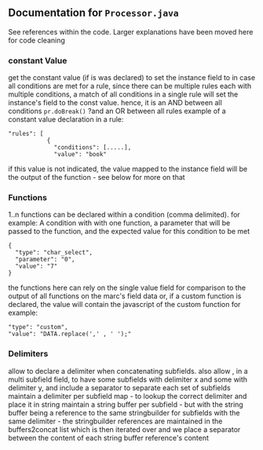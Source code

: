 ## Documentation for `Processor.java`

See references within the code. Larger explanations have been moved here for code cleaning

### constant Value

get the constant value (if is was declared) to set the instance field to in case all
conditions are met for a rule, since there can be multiple rules
each with multiple conditions, a match of all conditions in a single rule
will set the instance's field to the const value. hence, it is an AND
between all conditions `pr.doBreak()` ?and an OR between all rules
example of a constant value declaration in a rule:
```
"rules": [
           {
             "conditions": [.....],
             "value": "book"
```
if this value is not indicated, the value mapped to the instance field will be the
output of the function - see below for more on that

### Functions

1..n functions can be declared within a condition (comma delimited).
for example:
A condition with with one function, a parameter that will be passed to the
function, and the expected value for this condition to be met
```
{
  "type": "char_select",
  "parameter": "0",
  "value": "7"
}
```
the functions here can rely on the single value field for comparison
to the output of all functions on the marc's field data
or, if a custom function is declared, the value will contain
the javascript of the custom function
for example:
```
"type": "custom",
"value": "DATA.replace(',' , ' ');"
```

### Delimiters

allow to declare a delimiter when concatenating subfields.
also allow , in a multi subfield field, to have some subfields with delimiter x and
some with delimiter y, and include a separator to separate each set of subfields
maintain a delimiter per subfield map - to lookup the correct delimiter and place it in string
maintain a string buffer per subfield - but with the string buffer being a reference to the
same stringbuilder for subfields with the same delimiter - the stringbuilder references are
maintained in the buffers2concat list which is then iterated over and we place a separator
between the content of each string buffer reference's content
